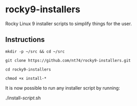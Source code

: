 # rocky9-installers
Rocky Linux 9 installer scripts to simplify things for the user.

## Instructions
```
mkdir -p ~/src && cd ~/src
```
```
git clone https://github.com/nt74/rocky9-installers.git
```
```
cd rocky9-installers
```
```
chmod +x install-*
```

It is now possible to run any installer script by running:

./install-*script*.sh
